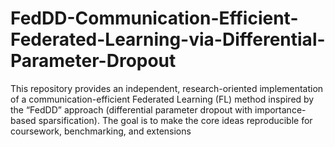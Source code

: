# FedDD-Communication-Efficient-Federated-Learning-via-Differential-Parameter-Dropout
This repository provides an independent, research-oriented implementation of a communication-efficient Federated Learning (FL) method inspired by the “FedDD” approach (differential parameter dropout with importance-based sparsification). The goal is to make the core ideas reproducible for coursework, benchmarking, and extensions
